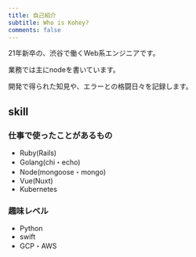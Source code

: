 ```yaml
---
title: 自己紹介
subtitle: Who is Kohey?
comments: false
---
```


21年新卒の、渋谷で働くWeb系エンジニアです。 

業務では主にnodeを書いています。

開発で得られた知見や、エラーとの格闘日々を記録します。

## skill
### 仕事で使ったことがあるもの
- Ruby(Rails)
- Golang(chi・echo)
- Node(mongoose・mongo)
- Vue(Nuxt)
- Kubernetes

### 趣味レベル
- Python
- swift
- GCP・AWS
